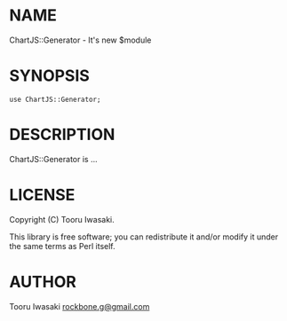 # NAME

ChartJS::Generator - It's new $module

# SYNOPSIS

    use ChartJS::Generator;

# DESCRIPTION

ChartJS::Generator is ...

# LICENSE

Copyright (C) Tooru Iwasaki.

This library is free software; you can redistribute it and/or modify
it under the same terms as Perl itself.

# AUTHOR

Tooru Iwasaki <rockbone.g@gmail.com>
